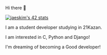 Hi there 👋

[![jaeskim's 42 stats](https://badge42.herokuapp.com/api/stats/vpaladin)](https://github.com/JaeSeoKim/badge42)

I am a student developer studying in 21Kazan.

I am interested in C, Python and Django!

I'm dreaming of becoming a Good developer!
